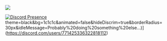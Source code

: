 ![](https://komarev.com/ghpvc/?username=sl34x&color=green&label=PROFILE+VIEWS)

[![Discord Presence](https://lanyard.cnrad.dev/api/:id)](https://discord.com/users/:771425336322818112)
theme=black&bg=1c1c1c&animated=false&hideDiscrim=true&borderRadius=30px&idleMessage=Probably%20doing%20something%20else...)](https://discord.com/users/771425336322818112)

